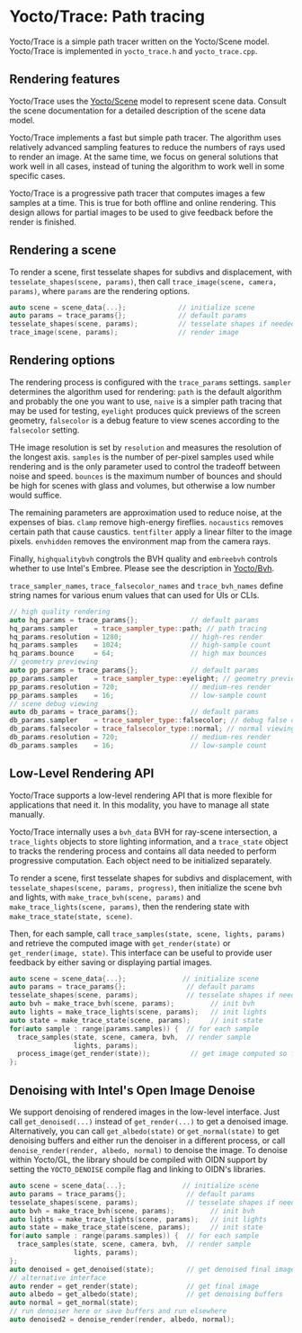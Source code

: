 # Yocto/Trace: Path tracing

Yocto/Trace is a simple path tracer written on the Yocto/Scene model.
Yocto/Trace is implemented in `yocto_trace.h` and `yocto_trace.cpp`.

## Rendering features

Yocto/Trace uses the [Yocto/Scene](yocto_scene.md) model to represent
scene data. Consult the scene documentation for a detailed description
of the scene data model.

Yocto/Trace implements a fast but simple path tracer. The algorithm
uses relatively advanced sampling features to reduce the numbers of
rays used to render an image. At the same time, we focus on general
solutions that work well in all cases, instead of tuning the algorithm
to work well in some specific cases.

Yocto/Trace is a progressive path tracer that computes images
a few samples at a time. This is true for both offline and online
rendering. This design allows for partial images to be used to
give feedback before the render is finished.

## Rendering a scene

To render a scene, first tesselate shapes for subdivs and displacement,
with `tesselate_shapes(scene, params)`, then call
`trace_image(scene, camera, params)`, where `params` are the rendering options.

```cpp
auto scene = scene_data{...};             // initialize scene
auto params = trace_params{};             // default params
tesselate_shapes(scene, params);          // tesselate shapes if needed
trace_image(scene, params);               // render image
```

## Rendering options

The rendering process is configured with the `trace_params` settings.
`sampler` determines the algorithm used for rendering: `path` is the default
algorithm and probably the one you want to use, `naive` is a simpler path
tracing that may be used for testing, `eyelight` produces quick previews
of the screen geometry, `falsecolor` is a debug feature to view scenes
according to the `falsecolor` setting.

THe image resolution is set by `resolution` and measures the resolution
of the longest axis. `samples` is the number of per-pixel samples
used while rendering and is the only parameter used to control the
tradeoff between noise and speed. `bounces` is the maximum number of bounces
and should be high for scenes with glass and volumes, but otherwise a low
number would suffice.

The remaining parameters are approximation used to reduce noise, at the
expenses of bias. `clamp` remove high-energy fireflies. `nocaustics` removes
certain path that cause caustics. `tentfilter` apply a linear filter to the
image pixels. `envhidden` removes the environment map from the camera rays.

Finally, `highqualitybvh` congtrols the BVH quality and `embreebvh` controls
whether to use Intel's Embree. Please see the description in
[Yocto/Bvh](yocto_bvh.md).

`trace_sampler_names`, `trace_falsecolor_names` and `trace_bvh_names`
define string names for various enum values that can used for UIs or CLIs.

```cpp
// high quality rendering
auto hq_params = trace_params{};             // default params
hq_params.sampler    = trace_sampler_type::path; // path tracing
hq_params.resolution = 1280;                 // high-res render
hq_params.samples    = 1024;                 // high-sample count
hq_params.bounce     = 64;                   // high max bounces
// geometry previewing
auto pp_params = trace_params{};             // default params
pp_params.sampler    = trace_sampler_type::eyelight; // geometry preview
pp_params.resolution = 720;                  // medium-res render
pp_params.samples    = 16;                   // low-sample count
// scene debug viewing
auto db_params = trace_params{};             // default params
db_params.sampler    = trace_sampler_type::falsecolor; // debug false colors
db_params.falsecolor = trace_falsecolor_type::normal; // normal viewing
db_params.resolution = 720;                  // medium-res render
db_params.samples    = 16;                   // low-sample count
```

## Low-Level Rendering API

Yocto/Trace supports a low-level rendering API that is more flexible for
applications that need it. In this modality, you have to manage all state
manually.

Yocto/Trace internally uses a `bvh_data` BVH for ray-scene intersection,
a `trace_lights` objects to store lighting information, and a `trace_state`
object to tracks the rendering process and contains all data needed to perform
progressive computation. Each object need to be initialized separately.

To render a scene, first tesselate shapes for subdivs and displacement,
with `tesselate_shapes(scene, params, progress)`, then initialize the scene
bvh and lights, with `make_trace_bvh(scene, params)` and
`make_trace_lights(scene, params)`, then the rendering state
with `make_trace_state(state, scene)`.

Then, for each sample, call `trace_samples(state, scene, lights, params)`
and retrieve the computed image with `get_render(state)` or
`get_render(image, state)`. This interface can be useful to provide user
feedback by either saving or displaying partial images.

```cpp
auto scene = scene_data{...};              // initialize scene
auto params = trace_params{};               // default params
tesselate_shapes(scene, params);            // tesselate shapes if needed
auto bvh = make_trace_bvh(scene, params);         // init bvh
auto lights = make_trace_lights(scene, params);   // init lights
auto state = make_trace_state(scene, params);     // init state
for(auto sample : range(params.samples)) {  // for each sample
  trace_samples(state, scene, camera, bvh,  // render sample
                lights, params);
  process_image(get_render(state));          // get image computed so far
};
```

## Denoising with Intel's Open Image Denoise

We support denoising of rendered images in the low-level interface.
Just call `get_denoised(...)` instead of `get_render(...)` to get a denoised image.
Alternatively, you can call `get_albedo(state)` or `get_normal(state)` to get
denoising buffers and either run the denoiser in a different process, or
call `denoise_render(render, albedo, normal)` to denoise the image.
To denoise within Yocto/GL, the library should be compiled with OIDN support by
setting the `YOCTO_DENOISE` compile flag and linking to OIDN's libraries.

```cpp
auto scene = scene_data{...};              // initialize scene
auto params = trace_params{};               // default params
tesselate_shapes(scene, params);            // tesselate shapes if needed
auto bvh = make_trace_bvh(scene, params);         // init bvh
auto lights = make_trace_lights(scene, params);   // init lights
auto state = make_trace_state(scene, params);     // init state
for(auto sample : range(params.samples)) {  // for each sample
  trace_samples(state, scene, camera, bvh,  // render sample
                lights, params);
};
auto denoised = get_denoised(state);        // get denoised final image
// alternative interface
auto render = get_render(state);            // get final image
auto albedo = get_albedo(state);            // get denoising buffers
auto normal = get_normal(state);
// run denoiser here or save buffers and run elsewhere
auto denoised2 = denoise_render(render, albedo, normal);
```
